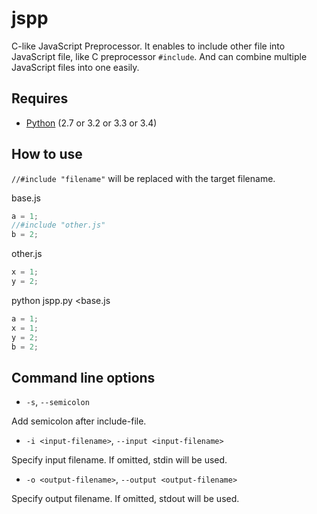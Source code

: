 jspp
======

C-like JavaScript Preprocessor.
It enables to include other file into JavaScript file, like C preprocessor `#include`.
And can combine multiple JavaScript files into one easily.

## Requires

* [Python](https://www.python.org/) (2.7 or 3.2 or 3.3 or 3.4)

## How to use

`//#include "filename"` will be replaced with the target filename.

base.js
```js
a = 1;
//#include "other.js"
b = 2;
```

other.js
```js
x = 1;
y = 2;
```

python jspp.py \<base.js
```js
a = 1;
x = 1;
y = 2;
b = 2;
```

## Command line options

* `-s`, `--semicolon`

Add semicolon after include-file.

* `-i <input-filename>`, `--input <input-filename>`

Specify input filename.
If omitted, stdin will be used.

* `-o <output-filename>`, `--output <output-filename>`

Specify output filename.
If omitted, stdout will be used.
